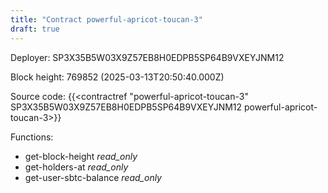 ```yaml
---
title: "Contract powerful-apricot-toucan-3"
draft: true
---
```

Deployer: SP3X35B5W03X9Z57EB8H0EDPB5SP64B9VXEYJNM12


 



Block height: 769852 (2025-03-13T20:50:40.000Z)

Source code: {{<contractref "powerful-apricot-toucan-3" SP3X35B5W03X9Z57EB8H0EDPB5SP64B9VXEYJNM12 powerful-apricot-toucan-3>}}

Functions:

* get-block-height _read_only_
* get-holders-at _read_only_
* get-user-sbtc-balance _read_only_

